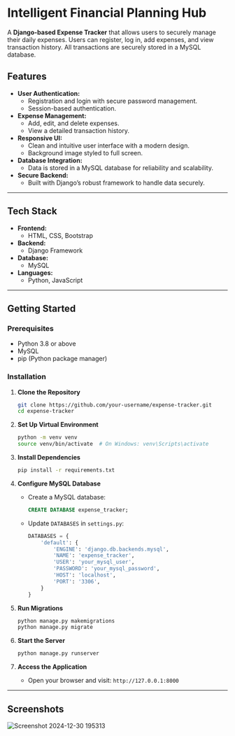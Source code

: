 
# Intelligent Financial Planning Hub

A **Django-based Expense Tracker** that allows users to securely manage their daily expenses. Users can register, log in, add expenses, and view transaction history. All transactions are securely stored in a MySQL database.

## Features

- **User Authentication:**
  - Registration and login with secure password management.
  - Session-based authentication.
- **Expense Management:**
  - Add, edit, and delete expenses.
  - View a detailed transaction history.
- **Responsive UI:**
  - Clean and intuitive user interface with a modern design.
  - Background image styled to full screen.
- **Database Integration:**
  - Data is stored in a MySQL database for reliability and scalability.
- **Secure Backend:**
  - Built with Django’s robust framework to handle data securely.

---

## Tech Stack

- **Frontend:**
  - HTML, CSS, Bootstrap
- **Backend:**
  - Django Framework
- **Database:**
  - MySQL
- **Languages:**
  - Python, JavaScript

---

## Getting Started

### Prerequisites

- Python 3.8 or above
- MySQL
- pip (Python package manager)

### Installation

1. **Clone the Repository**
   ```bash
   git clone https://github.com/your-username/expense-tracker.git
   cd expense-tracker
   ```

2. **Set Up Virtual Environment**
   ```bash
   python -m venv venv
   source venv/bin/activate  # On Windows: venv\Scripts\activate
   ```

3. **Install Dependencies**
   ```bash
   pip install -r requirements.txt
   ```

4. **Configure MySQL Database**
   - Create a MySQL database:
     ```sql
     CREATE DATABASE expense_tracker;
     ```
   - Update `DATABASES` in `settings.py`:
     ```python
     DATABASES = {
         'default': {
             'ENGINE': 'django.db.backends.mysql',
             'NAME': 'expense_tracker',
             'USER': 'your_mysql_user',
             'PASSWORD': 'your_mysql_password',
             'HOST': 'localhost',
             'PORT': '3306',
         }
     }
     ```

5. **Run Migrations**
   ```bash
   python manage.py makemigrations
   python manage.py migrate
   ```

6. **Start the Server**
   ```bash
   python manage.py runserver
   ```

7. **Access the Application**
   - Open your browser and visit: `http://127.0.0.1:8000`

---


## Screenshots
![Screenshot 2024-12-30 195313](https://github.com/user-attachments/assets/18860495-02ba-42d3-aa12-541a4370a778)





